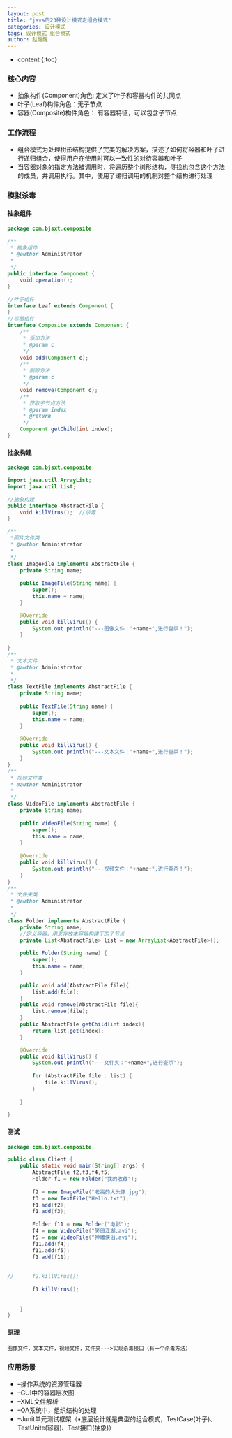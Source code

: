 ```yaml
---
layout: post
title: "java的23种设计模式之组合模式"
categories: 设计模式
tags: 设计模式 组合模式
author: 赵醒醒
---
```


* content
{:toc}
### 核心内容

- 抽象构件(Component)角色: 定义了叶子和容器构件的共同点
- 叶子(Leaf)构件角色：无子节点
- 容器(Composite)构件角色： 有容器特征，可以包含子节点



### 工作流程

- 组合模式为处理树形结构提供了完美的解决方案，描述了如何将容器和叶子进行递归组合，使得用户在使用时可以一致性的对待容器和叶子
- 当容器对象的指定方法被调用时，将遍历整个树形结构，寻找也包含这个方法的成员，并调用执行。其中，使用了递归调用的机制对整个结构进行处理



### 模拟杀毒

#### 抽象组件

```java
package com.bjsxt.composite;

/**
 * 抽象组件
 * @author Administrator
 *
 */
public interface Component {
	void operation();
}

//叶子组件
interface Leaf extends Component {
}
//容器组件
interface Composite extends Component {
	/**
	 * 添加方法
	 * @param c
	 */
	void add(Component c);
	/**
	 * 删除方法
	 * @param c
	 */
	void remove(Component c);
	/**
	 * 获取子节点方法
	 * @param index
	 * @return
	 */
	Component getChild(int index);
}
```



#### 抽象构建

```java
package com.bjsxt.composite;

import java.util.ArrayList;
import java.util.List;

//抽象构建
public interface AbstractFile {
	void killVirus();  //杀毒
}

/**
 *照片文件类 
 * @author Administrator
 *
 */
class ImageFile implements AbstractFile {
	private String name;
	
	public ImageFile(String name) {
		super();
		this.name = name;
	}

	@Override
	public void killVirus() {
		System.out.println("---图像文件："+name+",进行查杀！");
	}
	
}
/**
 * 文本文件
 * @author Administrator
 *
 */
class TextFile implements AbstractFile {
	private String name;
	
	public TextFile(String name) {
		super();
		this.name = name;
	}
	
	@Override
	public void killVirus() {
		System.out.println("---文本文件："+name+",进行查杀！");
	}
}
/**
 * 视频文件类
 * @author Administrator
 *
 */
class VideoFile implements AbstractFile {
	private String name;
	
	public VideoFile(String name) {
		super();
		this.name = name;
	}
	
	@Override
	public void killVirus() {
		System.out.println("---视频文件："+name+",进行查杀！");
	}
}
/**
 * 文件夹类
 * @author Administrator
 *
 */
class Folder implements AbstractFile {
	private String name;
	//定义容器，用来存放本容器构建下的子节点
	private List<AbstractFile> list = new ArrayList<AbstractFile>();
	
	public Folder(String name) {
		super();
		this.name = name;
	}

	public void add(AbstractFile file){
		list.add(file);
	}
	public void remove(AbstractFile file){
		list.remove(file);
	}
	public AbstractFile getChild(int index){
		return list.get(index);
	}

	@Override
	public void killVirus() {
		System.out.println("---文件夹："+name+",进行查杀");
		
		for (AbstractFile file : list) {
			file.killVirus();
		}
		
	}
	
}


```



#### 测试

```java
package com.bjsxt.composite;

public class Client {
	public static void main(String[] args) {
		AbstractFile f2,f3,f4,f5;
		Folder f1 = new Folder("我的收藏");
		
		f2 = new ImageFile("老高的大头像.jpg");
		f3 = new TextFile("Hello.txt");
		f1.add(f2);
		f1.add(f3);
		
		Folder f11 = new Folder("电影");
		f4 = new VideoFile("笑傲江湖.avi");
		f5 = new VideoFile("神雕侠侣.avi");
		f11.add(f4);
		f11.add(f5);
		f1.add(f11);
		
		
//		f2.killVirus();
		
		f1.killVirus();
		
		
	}
}

```



#### 原理

```
图像文件，文本文件，视频文件，文件夹--->实现杀毒接口（有一个杀毒方法）
```



### 应用场景

- –操作系统的资源管理器
- –GUI中的容器层次图
- –XML文件解析
- –OA系统中，组织结构的处理
- –Junit单元测试框架（•底层设计就是典型的组合模式，TestCase(叶子)、TestUnite(容器)、Test接口(抽象)）